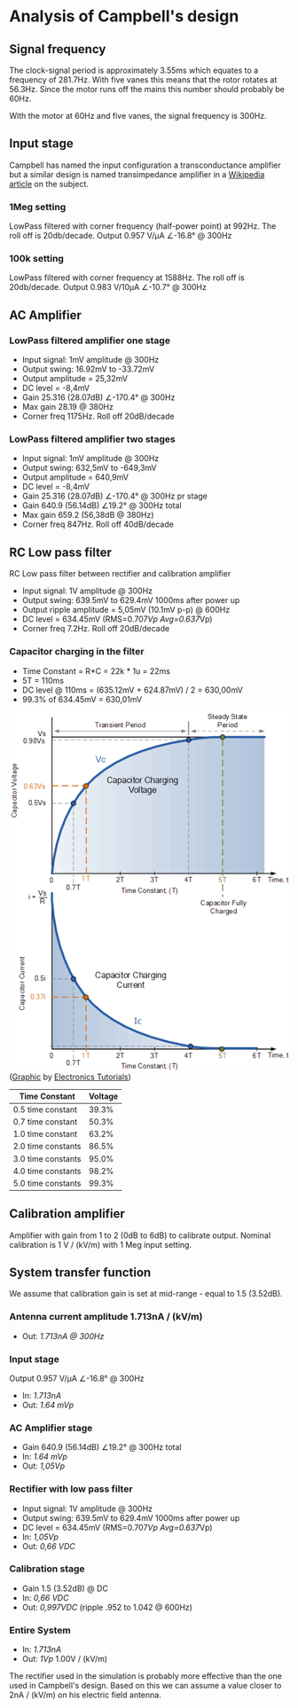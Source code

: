 # Analysis of Campbell's design
## Signal frequency
The clock-signal period is approximately 3.55ms which equates to a frequency of 281.7Hz. With five vanes this means that the rotor rotates at 56.3Hz. Since the motor runs off the mains this number should probably be 60Hz.

With the motor at 60Hz and five vanes, the signal frequency is 300Hz.

## Input stage
Campbell has named the input configuration a transconductance amplifier but a similar design is named transimpedance amplifier in a [Wikipedia article](https://en.wikipedia.org/wiki/Transimpedance_amplifier) on the subject.

### 1Meg setting
LowPass filtered with corner frequency (half-power point) at 992Hz. The roll off is 20db/decade.
Output 0.957 V/μA ∠-16.8° @ 300Hz

### 100k setting
LowPass filtered with corner frequency at 1588Hz. The roll off is 20db/decade.
Output 0.983 V/10μA ∠-10.7° @ 300Hz

## AC Amplifier
### LowPass filtered amplifier one stage
* Input signal: 1mV amplitude @ 300Hz
* Output swing: 16.92mV to -33.72mV
* Output amplitude = 25,32mV
* DC level = -8,4mV
* Gain 25.316 (28.07dB) ∠-170.4° @ 300Hz
* Max gain 28.19 @ 380Hz
* Corner freq 1175Hz. Roll off 20dB/decade

### LowPass filtered amplifier two stages
* Input signal: 1mV amplitude @ 300Hz
* Output swing: 632,5mV to -649,3mV
* Output amplitude = 640,9mV
* DC level = -8,4mV
* Gain 25.316 (28.07dB) ∠-170.4° @ 300Hz pr stage
* Gain 640.9 (56.14dB) ∠19.2° @ 300Hz total
* Max gain 659.2 (56,38dB @ 380Hz)
* Corner freq 847Hz. Roll off 40dB/decade

## RC Low pass filter
RC Low pass filter between rectifier and calibration amplifier
* Input signal: 1V amplitude @ 300Hz
* Output swing: 639.5mV to 629.4mV 1000ms after power up
* Output ripple amplitude = 5,05mV (10.1mV p-p) @ 600Hz
* DC level = 634.45mV  (RMS=0.707*Vp Avg=0.637*Vp)
* Corner freq 7.2Hz. Roll off 20dB/decade

### Capacitor charging in the filter
* Time Constant = R*C = 22k * 1u = 22ms
* 5T = 110ms
* DC level  @ 110ms = (635.12mV + 624.87mV) / 2 = 630,00mV
* 99.3% of 634.45mV = 630,01mV

![RC charging](rc2.gif)  
([Graphic](https://www.electronics-tutorials.ws/rc/rc_1.html) by [Electronics Tutorials](www.electronics-tutorials.ws))

| Time Constant       | Voltage  |
|---------------------|----------|
| 0.5 time constant   | 39.3%    |
| 0.7 time constant   | 50.3%    |
| 1.0 time constant   | 63.2%    |
| 2.0 time constants  | 86.5%    |
| 3.0 time constants  | 95.0%    |
| 4.0 time constants  | 98.2%    |
| 5.0 time constants  | 99.3%    |



## Calibration amplifier
Amplifier with gain from 1 to 2 (0dB to 6dB) to calibrate output. Nominal calibration is 1 V / (kV/m) with 1 Meg input setting.

## System transfer function
We assume that calibration gain is set at mid-range - equal to 1.5 (3.52dB).

### Antenna current amplitude 1.713nA / (kV/m)
* Out: _1.713nA @ 300Hz_ 

### Input stage
Output 0.957 V/μA ∠-16.8° @ 300Hz
* In: _1.713nA_
* Out: _1.64 mVp_


### AC Amplifier stage
* Gain 640.9 (56.14dB) ∠19.2° @ 300Hz total
* In: _1.64 mVp_
* Out: _1,05Vp_


### Rectifier with low pass filter
* Input signal: 1V amplitude @ 300Hz
* Output swing: 639.5mV to 629.4mV 1000ms after power up
* DC level = 634.45mV  (RMS=0.707*Vp Avg=0.637*Vp)
* In: _1,05Vp_
* Out: _0,66 VDC_


### Calibration stage
* Gain 1.5 (3.52dB) @ DC
* In: _0,66 VDC_
* Out: _0,997VDC_ (ripple .952 to 1.042 @ 600Hz)


### Entire System
* In: _1.713nA_
* Out: _1Vp_
1.00V / (kV/m)

The rectifier used in the simulation is probably more effective than the one used in Campbell's design. Based on this we can assume a value closer to 2nA / (kV/m) on his electric field antenna.
